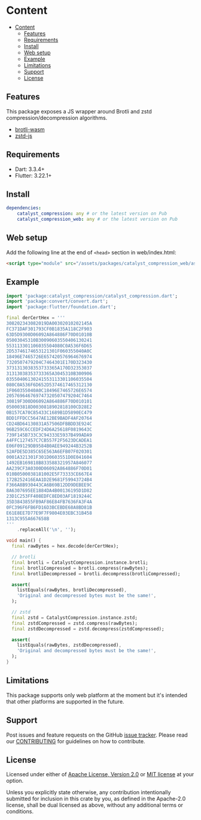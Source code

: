 # Content

* [Content](#content)
  * [Features](#features)
  * [Requirements](#requirements)
  * [Install](#install)
  * [Web setup](#web-setup)
  * [Example](#example)
  * [Limitations](#limitations)
  * [Support](#support)
  * [License](#license)

## Features

This package exposes a JS wrapper around Brotli and zstd compression/decompression algorithms.

* [brotli-wasm](https://www.npmjs.com/package/brotli-wasm)
* [zstd-js](https://www.npmjs.com/package/@oneidentity/zstd-js)

## Requirements

* Dart: 3.3.4+
* Flutter: 3.22.1+

## Install

```yaml
dependencies:
    catalyst_compression: any # or the latest version on Pub
    catalyst_compression_web: any # or the latest version on Pub
```

## Web setup

Add the following line at the end of `<head>` section in web/index.html:

```html
<script type="module" src="/assets/packages/catalyst_compression_web/assets/js/catalyst_compression.js"></script>
```

## Example

```dart
import 'package:catalyst_compression/catalyst_compression.dart';
import 'package:convert/convert.dart';
import 'package:flutter/foundation.dart';

final derCertHex = '''
308202343082019DA00302010202145A
FC371DAF301793CF0B1835A118C2F903
63D5D9300D06092A864886F70D01010B
05003045310B30090603550406130241
553113301106035504080C0A536F6D65
2D53746174653121301F060355040A0C
18496E7465726E657420576964676974
7320507479204C7464301E170D323430
3731313038353733365A170D32353037
31313038353733365A3045310B300906
03550406130241553113301106035504
080C0A536F6D652D5374617465312130
1F060355040A0C18496E7465726E6574
205769646769747320507479204C7464
30819F300D06092A864886F70D010101
050003818D0030818902818100CD28E2
0B157CA70C85433C1689B1D5890EC479
BDD1FFDCC5647AE12BE9BADF4AF20764
CD24BD64130831A57506DFBBDD3E924C
96B259C6CCEDF24D6A25618F0819643C
739F145B733C3C94333E5937B499ADA9
A4FFC127457C7CB557F2F5623DCADEA1
E06F09129DB9584B0AEE949244B3252B
52AFDE5D385C65E563A6EFB07F020301
0001A321301F301D0603551D0E041604
1492EB169818B833588321957A846077
AA239CF3A0300D06092A864886F70D01
010B0500038181002E5F73333CE667E4
172B252416EAA1D2E9681F59943724B4
F366A8B930443CA6B69B12DD9DEBEE9C
8A6307695EE1884DA4B00136195D1D82
23D1C253FF408EDFC8ED03AF1819244C
35D3843855FB9AF86E84FB7636FA3F4A
0FC396F6FB6FD16D3BCEBDE68A8BD81B
E61E8EE7D77E9F7F9804E03EBC31B458
1313C955A667658B
'''
    .replaceAll('\n', '');

void main() {
  final rawBytes = hex.decode(derCertHex);

  // brotli
  final brotli = CatalystCompression.instance.brotli;
  final brotliCompressed = brotli.compress(rawBytes);
  final brotliDecompressed = brotli.decompress(brotliCompressed);

  assert(
    listEquals(rawBytes, brotliDecompressed),
    'Original and decompressed bytes must be the same!',
  );

  // zstd
  final zstd = CatalystCompression.instance.zstd;
  final zstdCompressed = zstd.compress(rawBytes);
  final zstdDecompressed = zstd.decompress(zstdCompressed);

  assert(
    listEquals(rawBytes, zstdDecompressed),
    'Original and decompressed bytes must be the same!',
  );
}
```

## Limitations

This package supports only web platform at the moment but it's intended that other platforms are supported in the future.

## Support

Post issues and feature requests on the GitHub [issue tracker](https://github.com/input-output-hk/catalyst-voices/issues).
Please read our [CONTRIBUTING](https://github.com/input-output-hk/catalyst-voices/blob/main/CONTRIBUTING.md)
for guidelines on how to contribute.

## License

Licensed under either of [Apache License, Version 2.0](https://github.com/input-output-hk/catalyst-voices/blob/main/LICENSE-APACHE)
or [MIT license](https://github.com/input-output-hk/catalyst-voices/blob/main/LICENSE-MIT)
at your option.

Unless you explicitly state otherwise, any contribution intentionally submitted
for inclusion in this crate by you, as defined in the Apache-2.0 license, shall
be dual licensed as above, without any additional terms or conditions.
